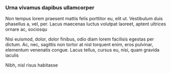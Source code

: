 ### Urna vivamus dapibus ullamcorper

Non tempus lorem praesent mattis felis porttitor eu, elit ut. Vestibulum duis phasellus a, vel, per. Lacus maecenas luctus volutpat laoreet, aptent ultrices ornare ac, sociosqu

Nisi euismod, dolor, dolor finibus, odio diam lorem facilisis egestas per dictum. Ac, nec, sagittis non tortor at nisl torquent enim, eros pulvinar, elementum venenatis congue. Lacus tellus, cursus eu, nisi, quam gravida iaculis

Nibh, nisl risus habitasse


